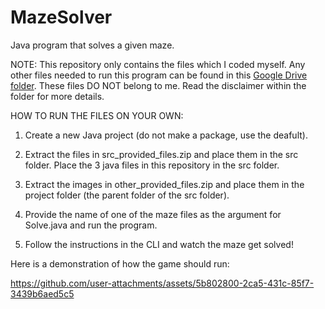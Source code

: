 # MazeSolver
Java program that solves a given maze.


NOTE: This repository only contains the files which I coded myself. Any other files needed to run this program can be found in this [Google Drive folder](https://drive.google.com/drive/folders/1hWj1shDP_rI2g3nS1gWtHVtiEPrMI2Pe?usp=drive_link). These files DO NOT belong to me. Read the disclaimer within the folder for more details.


HOW TO RUN THE FILES ON YOUR OWN:
1. Create a new Java project (do not make a package, use the deafult).

2. Extract the files in src_provided_files.zip and place them in the src folder. Place the 3 java files in this repository in the src folder.

3. Extract the images in other_provided_files.zip and place them in the project folder (the parent folder of the src folder).

4. Provide the name of one of the maze files as the argument for Solve.java and run the program.

5. Follow the instructions in the CLI and watch the maze get solved!


Here is a demonstration of how the game should run:

https://github.com/user-attachments/assets/5b802800-2ca5-431c-85f7-3439b6aed5c5
